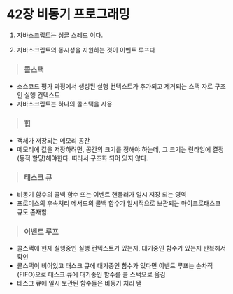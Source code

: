 # 42장 비동기 프로그래밍
1. 자바스크립트는 싱글 스레드 이다.

2. 자바스크립트의 동시성을 지원하는 것이 이벤트 루프다


> ###  콜스택
- 소스코드 평가 과정에서 생성된 실행 컨텍스트가 추가되고 제거되는 스택 자료 구조인 실행 컨텍스트
- 자바스크립트는 하나의 콜스택을 사용


> ### 힙
- 객체가 저장되는 메모리 공간
- 메모리에 값을 저장하려면, 공간의 크기를 정해야 하는데, 그 크기는 런타임에 결정(동적 할당)해야한다. 따라서 구조화 되어 있지 않다.

> ### 태스크 큐
- 비동기 함수의 콜백 함수 또는 이벤트 핸들러가 일시 저장 되는 영역
- 프로미스의 후속처리 메서드의 콜백 함수가 일시적으로 보관되는 마이크로태스크 큐도 존재함.


> ### 이벤트 루프
- 콜스택에 현재 실행중인 실행 컨텍스트가 있는지, 대기중인 함수가 있는지 반복해서 확인
- 콜스택이 비어있고 태스크 큐에 대기중인 함수가 있다면 이벤트 루프는 순차적(FIFO)으로 태스크 큐에 대기중인 함수를 콜 스택으로 옮김
- 태스크 큐에 일시 보관된 함수들은 비동기 처리 됌

